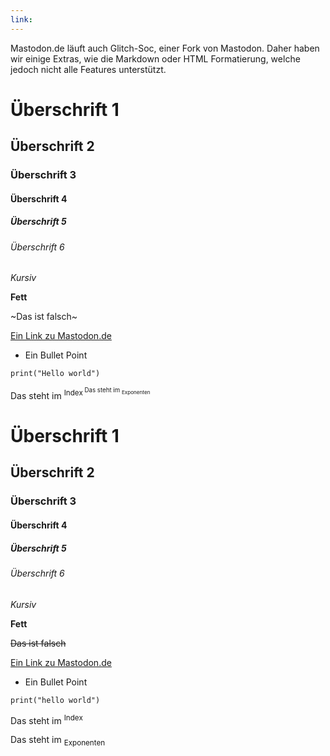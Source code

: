 ```yaml
---
link:
---
```



Mastodon.de läuft auch Glitch-Soc, einer Fork von Mastodon. Daher haben wir einige Extras, wie die Markdown oder HTML Formatierung, welche jedoch nicht alle Features unterstützt.

# Überschrift 1
## Überschrift 2
### Überschrift 3
#### Überschrift 4
##### Überschrift 5
###### Überschrift 6

*Kursiv*

**Fett**

~Das ist falsch~

[Ein Link zu Mastodon.de](https://mastodon.de)

- Ein Bullet Point

```print("Hello world")```

Das steht im <sup>Index<sup>
Das steht im <sub>Exponenten<sub>


<h1>Überschrift 1</h1>
<h2>Überschrift 2</h2>
<h3>Überschrift 3</h3>
<h4>Überschrift 4</h4>
<h5>Überschrift 5</h5>
<h6>Überschrift 6</h6>

<em>Kursiv</em>

<strong>Fett</strong>

<del>Das ist falsch</del>

<a href="https://mastodon.de">Ein Link zu Mastodon.de<a>

<ul>
    <li>Ein Bullet Point</li>
</ul>

<code>print("hello world")</code>

<p>Das steht im <sup>Index<sup></p>
<p>Das steht im <sub>Exponenten<sub></p>

<!--Neue Zeile --> <br>